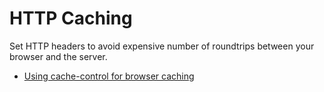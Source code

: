 # HTTP Caching

Set HTTP headers to avoid expensive number of roundtrips between your browser and the server.

- [Using cache-control for browser caching](https://varvy.com/pagespeed/cache-control.html)